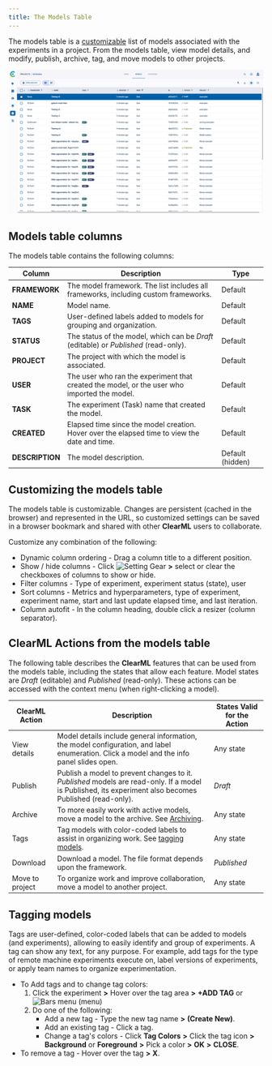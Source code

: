 ```yaml
---
title: The Models Table
---
```


The models table is a [customizable](#customizing-the-models-table) list of models associated with the experiments in a project. From the models table,
view model details, and modify, publish, archive, tag, and move models to other projects.

![image](../img/webapp_models_01.png)

## Models table columns

The models table contains the following columns:

| Column | Description | Type |
|---|---|---|
| **FRAMEWORK** | The model framework. The list includes all frameworks, including custom frameworks. | Default |
| **NAME** | Model name. | Default |
| **TAGS** | User-defined labels added to models for grouping and organization. | Default |
| **STATUS** | The status of the model, which can be *Draft* (editable) or *Published* (read-only). | Default |
| **PROJECT** | The project with which the model is associated.| Default |
| **USER** | The user who ran the experiment that created the model, or the user who imported the model.| Default |
| **TASK** | The experiment (Task) name that created the model. | Default |
| **CREATED** | Elapsed time since the model creation. Hover over the elapsed time to view the date and time.| Default |
| **DESCRIPTION** | The model description. | Default (hidden) |



## Customizing the models table

The models table is customizable. Changes are persistent (cached in the browser) and represented in the URL, so customized settings
can be saved in a browser bookmark and shared with other **ClearML** users to collaborate.

Customize any combination of the following:

* Dynamic column ordering - Drag a column title to a different position.
* Show / hide columns - Click <img src="/docs/latest/icons/ico-settings.svg" alt="Setting Gear" className="icon size-md" />
  **>** select or clear the checkboxes of columns to show or hide.
* Filter columns - Type of experiment, experiment status (state), user
* Sort columns - Metrics and hyperparameters, type of experiment, experiment name, start and last update elapsed time, and last iteration.
* Column autofit - In the column heading, double click a resizer (column separator).

## ClearML Actions from the models table

The following table describes the **ClearML** features that can be used from the models table, including the states that
allow each feature. Model states are *Draft* (editable) and *Published* (read-only). These actions can be accessed with 
the context menu (when right-clicking a model). 

| ClearML Action | Description | States Valid for the Action |
|---|---|--|
| View details | Model details include general information, the model configuration, and label enumeration. Click a model and the info panel slides open. | Any state |
| Publish | Publish a model to prevent changes to it. *Published* models are read-only. If a model is Published, its experiment also becomes Published (read-only). | *Draft* |
| Archive | To more easily work with active models, move a model to the archive. See [Archiving](webapp_archiving). | Any state |
| Tags | Tag models with color-coded labels to assist in organizing work. See [tagging models](#tagging-models). | Any state |
| Download | Download a model. The file format depends upon the framework. | *Published* |
| Move to project | To organize work and improve collaboration, move a model to another project. | Any state |

## Tagging models

Tags are user-defined, color-coded labels that can be added to models (and experiments), allowing to easily identify and
group of experiments. A tag can show any text, for any purpose. For example, add tags for the type of remote machine
experiments execute on, label versions of experiments, or apply team names to organize experimentation.

* To Add tags and to change tag colors:
    1. Click the experiment **>** Hover over the tag area **>** **+ADD TAG** or <img src="/docs/latest/icons/ico-bars-menu.svg" alt="Bars menu" className="icon size-sm space-sm" />
       (menu)
    1. Do one of the following:
        * Add a new tag - Type the new tag name **>** **(Create New)**.
        * Add an existing tag - Click a tag.
        * Change a tag's colors - Click **Tag Colors** **>** Click the tag icon **>** **Background** or **Foreground**
          **>** Pick a color **>** **OK** **>** **CLOSE**.
* To remove a tag - Hover over the tag **>** **X**.
